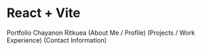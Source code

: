 # React + Vite

Portfolio Chayanon Ritkuea
(About Me / Profile)
(Projects / Work Experience)
(Contact Information)